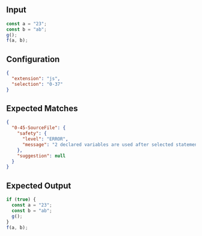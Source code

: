 
## Input
```javascript input
const a = "23";
const b = "ab";
g();
f(a, b);
```

## Configuration
```json configuration
{
  "extension": "js",
  "selection": "0-37"
}
```

## Expected Matches
```json expected matches
{
  "0-45-SourceFile": {
    "safety": {
      "level": "ERROR",
      "message": "2 declared variables are used after selected statements"
    },
    "suggestion": null
  }
}
```

## Expected Output
```javascript expected output
if (true) {
  const a = "23";
  const b = "ab";
  g();
}
f(a, b);
```

